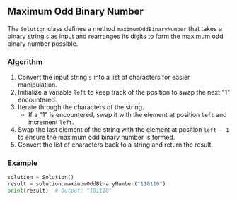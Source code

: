 ## Maximum Odd Binary Number 

The `Solution` class defines a method `maximumOddBinaryNumber` that takes a binary string `s` as input and rearranges its digits to form the maximum odd binary number possible.

### Algorithm

1. Convert the input string `s` into a list of characters for easier manipulation.
2. Initialize a variable `left` to keep track of the position to swap the next "1" encountered.
3. Iterate through the characters of the string.
    - If a "1" is encountered, swap it with the element at position `left` and increment `left`.
4. Swap the last element of the string with the element at position `left - 1` to ensure the maximum odd binary number is formed.
5. Convert the list of characters back to a string and return the result.

### Example
```python
solution = Solution()
result = solution.maximumOddBinaryNumber("110110")
print(result)  # Output: "101110"
